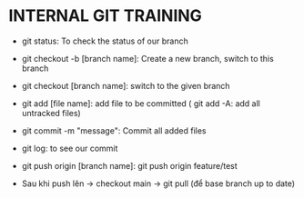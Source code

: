 # INTERNAL GIT TRAINING
- git status: To check the status of our branch
- git checkout -b [branch name]: Create a new branch, switch to this branch
- git checkout [branch name]: switch to the given branch
- git add [file name]: add file to be committed ( git add -A: add all untracked files)
- git commit -m "message": Commit all added files
- git log: to see our commit
- git push origin [branch name]: git push origin feature/test

- Sau khi push lên -> checkout main -> git pull (để base branch up to date)